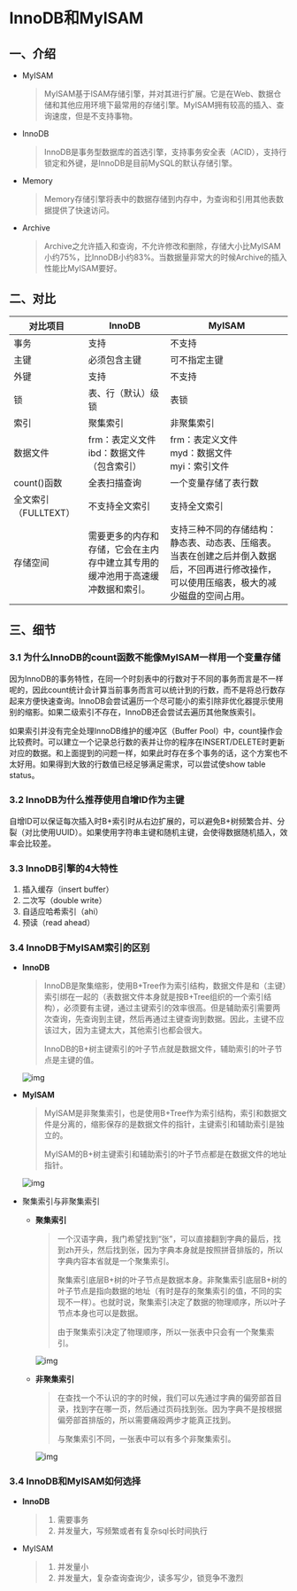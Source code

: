 # InnoDB和MyISAM

## 一、介绍

* MyISAM

  > MyISAM基于ISAM存储引擎，并对其进行扩展。它是在Web、数据仓储和其他应用环境下最常用的存储引擎。MyISAM拥有较高的插入、查询速度，但是不支持事物。

* InnoDB

  > InnoDB是事务型数据库的首选引擎，支持事务安全表（ACID），支持行锁定和外键，是InnoDB是目前MySQL的默认存储引擎。

* Memory

  > Memory存储引擎将表中的数据存储到内存中，为查询和引用其他表数据提供了快速访问。

* Archive

  > Archive之允许插入和查询，不允许修改和删除，存储大小比MyISAM小约75%，比InnoDB小约83%。当数据量非常大的时候Archive的插入性能比MyISAM要好。

## 二、对比

| 对比项目             | InnoDB                                                       | MyISAM                                                       |
| -------------------- | ------------------------------------------------------------ | ------------------------------------------------------------ |
| 事务                 | 支持                                                         | 不支持                                                       |
| 主键                 | 必须包含主键                                                 | 可不指定主键                                                 |
| 外键                 | 支持                                                         | 不支持                                                       |
| 锁                   | 表、行（默认）级锁                                           | 表锁                                                         |
| 索引                 | 聚集索引                                                     | 非聚集索引                                                   |
| 数据文件             | frm：表定义文件<br />ibd：数据文件（包含索引）               | frm：表定义文件<br />myd：数据文件<br />myi：索引文件        |
| count()函数          | 全表扫描查询                                                 | 一个变量存储了表行数                                         |
| 全文索引（FULLTEXT） | 不支持全文索引                                               | 支持全文索引                                                 |
| 存储空间             | 需要更多的内存和存储，它会在主内存中建立其专用的缓冲池用于高速缓冲数据和索引。 | 支持三种不同的存储结构：静态表、动态表、压缩表。当表在创建之后并倒入数据后，不回再进行修改操作，可以使用压缩表，极大的减少磁盘的空间占用。 |

## 三、细节

### 3.1 为什么InnoDB的count函数不能像MyISAM一样用一个变量存储

因为InnoDB的事务特性，在同一个时刻表中的行数对于不同的事务而言是不一样呢的，因此count统计会计算当前事务而言可以统计到的行数，而不是将总行数存起来方便快速查询。InnoDB会尝试遍历一个尽可能小的索引除非优化器提示使用别的缩影。如果二级索引不存在，InnoDB还会尝试去遍历其他聚族索引。

如果索引并没有完全处理InnoDB维护的缓冲区（Buffer Pool）中，count操作会比较费时。可以建立一个记录总行数的表并让你的程序在INSERT/DELETE时更新对应的数据。和上面提到的问题一样，如果此时存在多个事务的话，这个方案也不太好用。如果得到大致的行数值已经足够满足需求，可以尝试使show table status。

### 3.2 InnoDB为什么推荐使用自增ID作为主键

自增ID可以保证每次插入时B+索引时从右边扩展的，可以避免B+树频繁合并、分裂（对比使用UUID）。如果使用字符串主键和随机主键，会使得数据随机插入，效率会比较差。

### 3.3 InnoDB引擎的4大特性

1. 插入缓存（insert buffer）
2. 二次写（double write）
3. 自适应哈希索引（ahi）
4. 预读（read ahead）

### 3.4 InnoDB于MyISAM索引的区别

* **InnoDB**

  > InnoDB是聚集缩影，使用B+Tree作为索引结构，数据文件是和（主键）索引绑在一起的（表数据文件本身就是按B+Tree组织的一个索引结构），必须要有主键，通过主键索引的效率很高。但是辅助索引需要两次查询，先查询到主键，然后再通过主键查询到数据。因此，主键不应该过大，因为主键太大，其他索引也都会很大。
  >
  > InnoDB的B+树主键索引的叶子节点就是数据文件，辅助索引的叶子节点是主键的值。

  ![img](http://img.hurenjieee.com/uPic/70.png)

* **MyISAM**

  > MyISAM是非聚集索引，也是使用B+Tree作为索引结构，索引和数据文件是分离的，缩影保存的是数据文件的指针，主键索引和辅助索引是独立的。
  >
  > MyISAM的B+树主键索引和辅助索引的叶子节点都是在数据文件的地址指针。

  ![img](http://img.hurenjieee.com/uPic/70-20200912214253331.png)

* 聚集索引与非聚集索引

  * **聚集索引**

    > 一个汉语字典，我门希望找到“张”，可以直接翻到字典的最后，找到zh开头，然后找到张，因为字典本身就是按照拼音排版的，所以字典内容本省就是一个聚集索引。
    >
    > 聚集索引底层B+树的叶子节点是数据本身。非聚集索引底层B+树的叶子节点是指向数据的地址（有时是存的聚集索引的值，不同的实现不一样）。也就时说，聚集索引决定了数据的物理顺序，所以叶子节点本身也可以是数据。
    >
    > 由于聚集索引决定了物理顺序，所以一张表中只会有一个聚集索引。

    ![img](http://img.hurenjieee.com/uPic/Center.png)

  * **非聚集索引**

    > 在查找一个不认识的字的时候，我们可以先通过字典的偏旁部首目录，找到字在哪一页，然后通过页码找到张。因为字典不是按根据偏旁部首排版的，所以需要痛殴两步才能真正找到。
    >
    > 与聚集索引不同，一张表中可以有多个非聚集索引。

    ![img](http://img.hurenjieee.com/uPic/Center-20200912220934366.png)

### 3.4 InnoDB和MyISAM如何选择

* **InnoDB**

  > 1. 需要事务
  > 2. 并发量大，写频繁或者有复杂sql长时间执行

* MyISAM

  > 1. 并发量小
  > 2. 并发量大，复杂查询查询少，读多写少，锁竞争不激烈